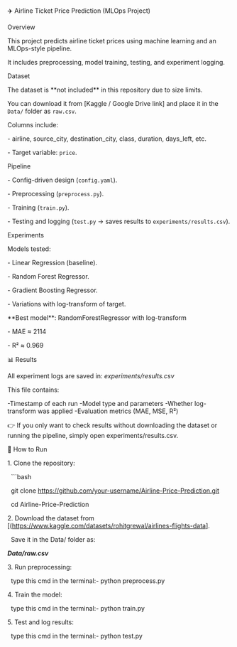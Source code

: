✈️ Airline Ticket Price Prediction (MLOps Project)

Overview

This project predicts airline ticket prices using machine learning and an MLOps-style pipeline.  

It includes preprocessing, model training, testing, and experiment logging.


Dataset

The dataset is \*\*not included\*\* in this repository due to size limits.  

You can download it from \[Kaggle / Google Drive link] and place it in the `Data/` folder as `raw.csv`.



Columns include:

\- airline, source\_city, destination\_city, class, duration, days\_left, etc.

\- Target variable: `price`.



 Pipeline

\- Config-driven design (`config.yaml`).

\- Preprocessing (`preprocess.py`).

\- Training (`train.py`).

\- Testing and logging (`test.py` → saves results to `experiments/results.csv`).


Experiments

Models tested:

\- Linear Regression (baseline).

\- Random Forest Regressor.

\- Gradient Boosting Regressor.

\- Variations with log-transform of target.



*\*Best model\*\*: RandomForestRegressor with log-transform  

\- MAE ≈ 2114  

\- R² ≈ 0.969  


📊 Results

 All experiment logs are saved in: _experiments/results.csv_


This file contains:

\-Timestamp of each run
\-Model type and parameters
\-Whether log-transform was applied
\-Evaluation metrics (MAE, MSE, R²)

👉 If you only want to check results without downloading the dataset or running the pipeline, simply open experiments/results.csv.


🚀 How to Run

1\. Clone the repository:

&nbsp;  ```bash

&nbsp;  git clone https://github.com/your-username/Airline-Price-Prediction.git

&nbsp;  cd Airline-Price-Prediction

2\. Download the dataset from \[(https://www.kaggle.com/datasets/rohitgrewal/airlines-flights-data].

&nbsp;  Save it in the Data/ folder as:

   ***Data/raw.csv***

3\. Run preprocessing:

&nbsp;  type this cmd in the terminal:- python preprocess.py

4\. Train the model:

&nbsp;  type this cmd in the terminal:- python train.py

5\. Test and log results:

&nbsp;  type this cmd in the terminal:- python test.py
